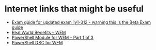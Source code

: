 # Internet links that might be useful 
- [Exam guide for updated exam 1y1-312 - warning this is the Beta Exam guide](https://training.citrix.com/resources/Exam+Prep+Guides/312/1Y1-312_Exam_Preparation_Guide_v01.pdf)
- [Real World Benefits - WEM](https://www.youtube.com/watch?v=tFoacrvKOw8)
- [PowerShell Module for WEM - Part 1 of 3](https://msfreaks.wordpress.com/2017/12/19/powershell-module-for-citrix-wem-part-1-application-actions/)
- [PowerShell DSC for WEM](https://virtualdesktopdevops.github.io/CitrixWemDsc/)
